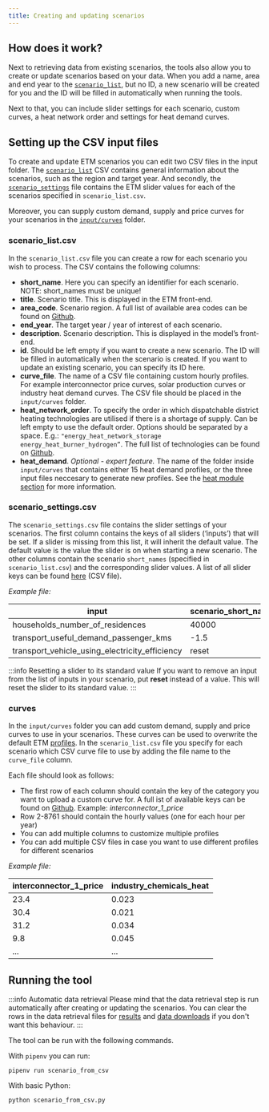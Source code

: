 ```yaml
---
title: Creating and updating scenarios
---
```


## How does it work?
Next to retrieving data from existing scenarios, the tools also allow you to create or update scenarios
based on your data. When you add a name, area and end year to the [`scenario_list`](#scenario_listcsv), but
no ID, a new scenario will be created for you and the ID will be filled in automatically when running the
tools.

Next to that, you can include slider settings for each scenario, custom curves, a heat network order
and settings for heat demand curves.

## Setting up the CSV input files
To create and update ETM scenarios you can edit two CSV files in the input folder. The [`scenario_list`](#scenario_listcsv) CSV contains general information about the scenarios, such as the region and target year. And secondly, the [`scenario_settings`](#scenario_settingscsv) file contains the ETM slider values for each of the scenarios specified in `scenario_list.csv`.

Moreover, you can supply custom demand, supply and price curves for your scenarios in the [`input/curves`](#curves) folder.

### scenario_list.csv
In the `scenario_list.csv` file you can create a row for each scenario you wish to process. The CSV contains the following columns:
 * **short_name**. Here you can specify an identifier for each scenario. NOTE: short_names must be unique!
 * **title**. Scenario title. This is displayed in the ETM front-end.
 * **area_code**. Scenario region. A full list of available area codes can be found on [Github](https://github.com/quintel/etsource/tree/production/datasets).
 * **end_year**. The target year / year of interest of each scenario.
 * **description**. Scenario description. This is displayed in the model’s front-end.
 * **id**. Should be left empty if you want to create a new scenario. The ID will be filled in automatically when the scenario is created. If you want to update an existing scenario, you can specify its ID here.
 * **curve_file**. The name of a CSV file containing custom hourly profiles. For example interconnector price curves, solar production curves or industry heat demand curves. The CSV file should be placed in the `input/curves` folder.
 * **heat_network_order**. To specify the order in which dispatchable district heating technologies are utilised if there is a shortage of supply. Can be left empty to use the default order. Options should be separated by a space. E.g.: `"energy_heat_network_storage energy_heat_burner_hydrogen”`. The full list of technologies can be found on [Github](https://github.com/quintel/etsource/blob/production/config/heat_network_order.yml).
 * **heat_demand**. *Optional - expert feature.* The name of the folder inside `input/curves` that contains either 15 heat demand profiles, or the three input files neccesary to generate new profiles. See the [heat module section](heat-module) for more information.


### scenario_settings.csv
The `scenario_settings.csv` file contains the slider settings of your scenarios. The first column contains the keys of all sliders (‘inputs’) that will be set. If a slider is missing from this list, it will inherit the default value. The default value is the value the slider is on when starting a new scenario. The other columns contain the scenario `short_names` (specified in `scenario_list.csv`) and the corresponding slider values. A list of all slider keys can be found [here](https://pro.energytransitionmodel.com/saved_scenarios/10114.csv) (CSV file).

*Example file:*

| input  | scenario_short_name_1   | scenario_short_name_2   |
|---|---|---|
| households_number_of_residences  | 40000  | 37000  |
| transport_useful_demand_passenger_kms  | -1.5  | 2.3  |
| transport_vehicle_using_electricity_efficiency  | reset  | 1.2  |

:::info Resetting a slider to its standard value
If you want to remove an input from the list of inputs in your scenario, put __reset__ instead of
a value. This will reset the slider to its standard value.
:::

### curves
In the `input/curves` folder you can add custom demand, supply and price curves to use in your scenarios. These curves can be used to overwrite the default ETM [profiles](https://docs.energytransitionmodel.com/main/curves#modifying-profiles). In the `scenario_list.csv` file you specify for each scenario which CSV curve file to use by adding the file name to the `curve_file` column.

Each file should look as follows:
 * The first row of each column should contain the key of the category you want to upload a custom curve for. A full ist of available keys can be found on [Github](https://github.com/quintel/etsource/blob/production/config/user_curves.yml). Example: *interconnector_1_price*
 * Row 2-8761 should contain the hourly values (one for each hour per year)
 * You can add multiple columns to customize multiple profiles
 * You can add multiple CSV files in case you want to use different profiles for different scenarios

 *Example file:*

| interconnector_1_price  | industry_chemicals_heat |
|---|---|
| 23.4 | 0.023
| 30.4 | 0.021
| 31.2 | 0.034
| 9.8 | 0.045
| ... | ...


## Running the tool

:::info Automatic data retrieval
Please mind that the data retrieval step is run
automatically after creating or updating the scenarios. You can clear the rows in the data retrieval
files for [results](retrieving-data#queriescsv) and [data downloads](retrieving-data#datadownloadscsv)
if you don't want this behaviour.
:::

The tool can be run with the following commands.

With `pipenv` you can run:
```
pipenv run scenario_from_csv
```

With basic Python:
```
python scenario_from_csv.py
```
